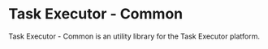 Task Executor - Common
======================

Task Executor - Common  is an utility library for the Task Executor platform.